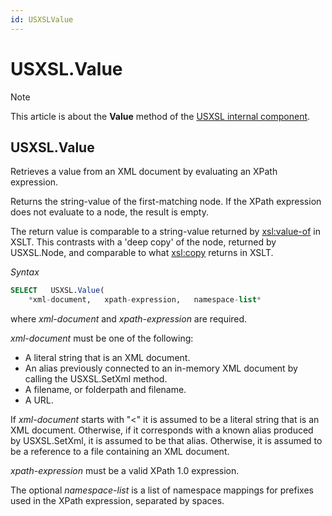 ```yaml
---
id: USXSLValue
---
```


# USXSL.Value



> [!NOTE]
> This article is about the **Value** method of the [USXSL internal component](/docs/Extensions/USXSL%20internal%20component).

## **USXSL.Value**

Retrieves a value from an XML document by evaluating an XPath expression.

Returns the string-value of the first-matching node. If the XPath expression does not evaluate to a node, the result is empty.

The return value is comparable to a string-value returned by <xsl:value-of> in XSLT. This contrasts with a 'deep copy' of the node, returned by USXSL.Node, and comparable to what <xsl:copy> returns in XSLT.

*Syntax*

```sql
SELECT   USXSL.Value(
    *xml-document,   xpath-expression,   namespace-list*
```

where *xml-document* and *xpath-expression* are required.

*xml-document* must be one of the following:

- A literal string that is an XML document.
- An alias previously connected to an in-memory XML document by calling the USXSL.SetXml method.
- A filename, or folderpath and filename.
- A URL.

If *xml-document* starts with "<" it is assumed to be a literal string that is an XML document. Otherwise, if it corresponds with a known alias produced by USXSL.SetXml, it is assumed to be that alias. Otherwise, it is assumed to be a reference to a file containing an XML document.

*xpath-expression* must be a valid XPath 1.0 expression.

The optional *namespace-list* is a list of namespace mappings for prefixes used in the XPath expression, separated by spaces.

 